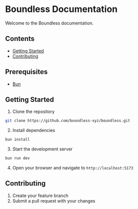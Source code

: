 # Boundless Documentation

Welcome to the Boundless documentation.

## Contents

- [Getting Started](#getting-started)
- [Contributing](#contributing)

## Prerequisites

- [Bun](https://bun.sh)

## Getting Started

1. Clone the repository

```bash
git clone https://github.com/boundless-xyz/boundless.git
```

2. Install dependencies

```bash
bun install
```

3. Start the development server

```bash
bun run dev
```

4. Open your browser and navigate to `http://localhost:5173`

## Contributing

1. Create your feature branch
2. Submit a pull request with your changes

